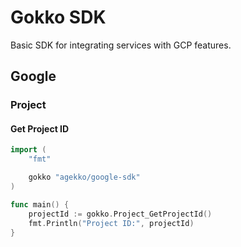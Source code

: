 # Gokko SDK
Basic SDK for integrating services with GCP features.

## Google

### Project

#### Get Project ID
```go
import (
    "fmt"

    gokko "agekko/google-sdk"
)

func main() {
    projectId := gokko.Project_GetProjectId()
    fmt.Println("Project ID:", projectId)
}
```